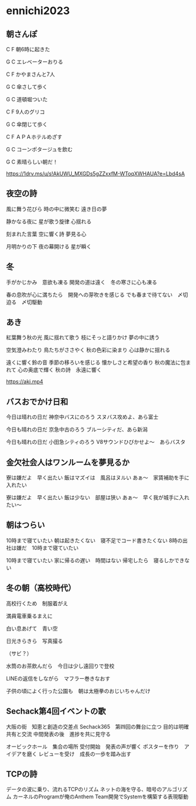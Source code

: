 # ennichi2023


## 朝さんぽ


C      F
朝6時に起きた

G          C
エレベーターおりる

C         F
かやまさんと7人

G       C
傘さして歩く

G       C
道頓堀ついた


C      F
9人のグリコ

G      C
傘閉じて歩く

C         F
ＡＰＡホテルめざす

G             C
コーンポタージュを飲む

G        C
素晴らしい朝だ！


https://1drv.ms/u/s!AkUWU_MXGDs5gZZxxfM-WToqXWHAUA?e=Lbd4sA

## 夜空の詩

風に舞う花びら
時の中に微笑む
遠き日の夢

静かなる夜に
星が歌う旋律
心揺れる

刻まれた言葉
空に響く詩
夢見る心

月明かりの下
夜の幕開ける
星が瞬く


## 冬
手がかじかみ　意欲も凍る
開発の道は遠く　冬の寒さに心も凍る

春の息吹が心に満ちたら　開発への芽吹きを感じる
でも春まで待てない　〆切迫る　〆切駆動


## あき

紅葉舞う秋の光
風に揺れて歌う
枝にそっと語りかけ
夢の中に誘う

空気澄みわたり
鳥たちがささやく
秋の色彩に染まり
心は静かに揺れる

遠くに響く鈴の音
季節の移ろいを感じる
懐かしさと希望の香り
秋の魔法に包まれて
心の奥底で輝く
秋の詩　永遠に響く

https://aki.mp4



## バスおでかけ日和

今日は晴れの日だ
神奈中バスにのろう
スヌバス攻めよ、あら富士

今日も晴れの日だ
京急中古のろう
ブルーシティだ、あら新潟

今日も晴れの日だ
小田急シティのろう
V8サウンドひびかせよ～　あらバスタ


## 金欠社会人はワンルームを夢見るか

寮は嫌だよ　早く出たい
飯はマズイは　風呂はヌルい
あぁ～　家賃補助を手に入れたい

寮は嫌だよ　早く出たい
飯は少ない　部屋は狭い
あぁ～　早く我が城手に入れたい～


## 朝はつらい

10時まで寝ていたい
朝は起きたくない　寝不足でコード書きたくない
8時の出社は嫌だ　10時まで寝ていたい

10時まで寝ていたい
家に帰るの遅い　時間はない
帰宅したら　寝るしかできない

## 冬の朝（高校時代）
高校行くため　制服着がえ

満員電車乗るまえに

白い息あげて　青い空

日光きらきら　写真撮る

（サビ？）

水筒のお茶飲んだら　今日は少し遠回りで登校

LINEの返信をしながら　マフラー巻きなおす

子供の頃によく行った公園も　朝は太極拳のおじいちゃんだけ


## Sechack第4回イベントの歌

大阪の街　知恵と創造の交差点
Sechack365　第㈣回の舞台に立つ
目的は明確　共有と交流
中間発表の後　進捗を共に見守る

オービックホール　集合の場所
受付開始　発表の声が響く
ポスターを作り　アイデアを磨く
レビューを受け　成長の一歩を踏み出す


## TCPの詩

データの波に乗り、流れるTCPのリズム
ネットの海を守る、暗号のアルゴリズム
カーネルのProgramが俺のAnthem
Team開発でSystemを構築する表現駆動
